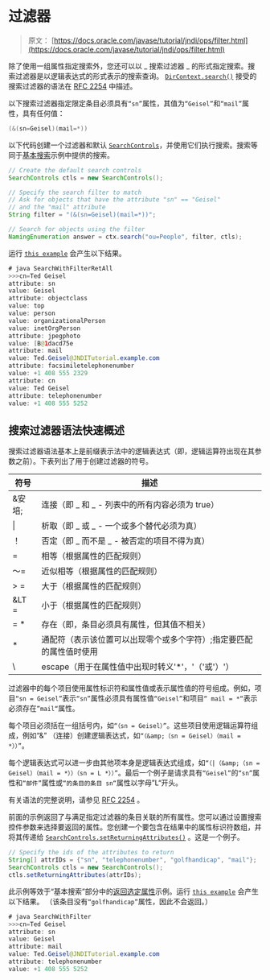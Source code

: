 # 过滤器

> 原文： [https://docs.oracle.com/javase/tutorial/jndi/ops/filter.html](https://docs.oracle.com/javase/tutorial/jndi/ops/filter.html)

除了使用一组属性指定搜索外，您还可以以 _ 搜索过滤器 _ 的形式指定搜索。搜索过滤器是以逻辑表达式的形式表示的搜索查询。 [`DirContext.search()`](https://docs.oracle.com/javase/8/docs/api/javax/naming/directory/DirContext.html#search-javax.naming.Name-java.lang.String-javax.naming.directory.SearchControls-) 接受的搜索过滤器的语法在 [RFC 2254](http://www.ietf.org/rfc/rfc2254.txt) 中描述。

以下搜索过滤器指定限定条目必须具有`“sn”`属性，其值为`“Geisel”`和`“mail”`属性，具有任何值：

```java
(&(sn=Geisel)(mail=*))

```

以下代码创建一个过滤器和默认 [`SearchControls`](https://docs.oracle.com/javase/8/docs/api/javax/naming/directory/SearchControls.html)，并使用它们执行搜索。搜索等同于[基本搜索](basicsearch.html)示例中提供的搜索。

```java
// Create the default search controls
SearchControls ctls = new SearchControls();

// Specify the search filter to match
// Ask for objects that have the attribute "sn" == "Geisel"
// and the "mail" attribute
String filter = "(&(sn=Geisel)(mail=*))";

// Search for objects using the filter
NamingEnumeration answer = ctx.search("ou=People", filter, ctls);

```

运行 [`this example`](examples/SearchWithFilterRetAll.java) 会产生以下结果。

```java
# java SearchWithFilterRetAll
>>>cn=Ted Geisel
attribute: sn
value: Geisel
attribute: objectclass
value: top
value: person
value: organizationalPerson
value: inetOrgPerson
attribute: jpegphoto
value: [B@1dacd75e
attribute: mail
value: Ted.Geisel@JNDITutorial.example.com
attribute: facsimiletelephonenumber
value: +1 408 555 2329
attribute: cn
value: Ted Geisel
attribute: telephonenumber
value: +1 408 555 5252

```

## 搜索过滤器语法快速概述

搜索过滤器语法基本上是前缀表示法中的逻辑表达式（即，逻辑运算符出现在其参数之前）。下表列出了用于创建过滤器的符号。

| 符号 | 描述 |
| --- | --- |
| &安培; | 连接（即 _ 和 _ - 列表中的所有内容必须为 true） |
| &#124; | 析取（即 _ 或 _ - 一个或多个替代必须为真） |
| ！ | 否定（即 _ 而不是 _ - 被否定的项目不得为真） |
| = | 相等（根据属性的匹配规则） |
| 〜= | 近似相等（根据属性的匹配规则） |
| &GT; = | 大于（根据属性的匹配规则） |
| &LT = | 小于（根据属性的匹配规则） |
| = * | 存在（即，条目必须具有属性，但其值不相关） |
| * | 通配符（表示该位置可以出现零个或多个字符）;指定要匹配的属性值时使用 |
| \ | escape（用于在属性值中出现时转义'*'，'（'或'）'） |

过滤器中的每个项目使用属性标识符和属性值或表示属性值的符号组成。例如，项目`“sn = Geisel”`表示`“sn”`属性必须具有属性值`“Geisel”`和项目`“ mail = *“`表示必须存在`”mail“`属性。

每个项目必须括在一组括号内，如`“（sn = Geisel）”`。这些项目使用逻辑运算符组成，例如“&amp;” （连接）创建逻辑表达式，如`“（&amp;（sn = Geisel）（mail = *））”`。

每个逻辑表达式可以进一步由其他项本身是逻辑表达式组成，如`“（|（&amp;（sn = Geisel）（mail = *））（sn = L *））”`。最后一个例子是请求具有`“Geisel”`的`“sn”`属性和`“邮件”`属性或`“的条目的条目 sn“`属性以字母”L“开头。

有关语法的完整说明，请参见 [RFC 2254](http://ietf.org/rfc/rfc2254.txt) 。

前面的示例返回了与满足指定过滤器的条目关联的所有属性。您可以通过设置搜索控件参数来选择要返回的属性。您创建一个要包含在结果中的属性标识符数组，并将其传递给 [`SearchControls.setReturningAttributes()`](https://docs.oracle.com/javase/8/docs/api/javax/naming/directory/SearchControls.html#setReturningAttributes-java.lang.String:A-) 。这是一个例子。

```java
// Specify the ids of the attributes to return
String[] attrIDs = {"sn", "telephonenumber", "golfhandicap", "mail"};
SearchControls ctls = new SearchControls();
ctls.setReturningAttributes(attrIDs);

```

此示例等效于“基本搜索”部分中的[返回选定属性](basicsearch.html#SELECT)示例。运行 [`this example`](examples/SearchWithFilter.java) 会产生以下结果。 （该条目没有`“golfhandicap”`属性，因此不会返回。）

```java
# java SearchWithFilter
>>>cn=Ted Geisel
attribute: sn
value: Geisel
attribute: mail
value: Ted.Geisel@JNDITutorial.example.com
attribute: telephonenumber
value: +1 408 555 5252

```